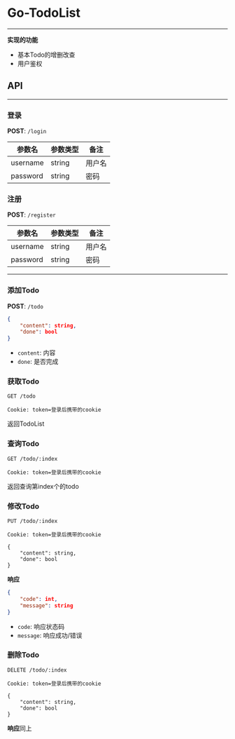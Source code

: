 # Go-TodoList

------

**实现的功能**

- 基本Todo的增删改查
- 用户鉴权

## API

------



### 登录

**POST**: `/login`

| 参数名   | 参数类型 | 备注   |
| -------- | -------- | ------ |
| username | string   | 用户名 |
| password | string   | 密码   |

### 注册

**POST**: `/register`

| 参数名   | 参数类型 | 备注   |
| -------- | -------- | ------ |
| username | string   | 用户名 |
| password | string   | 密码   |

------

### 添加Todo

**POST**: `/todo`

```json
{
    "content": string,
    "done": bool
}
```

- `content`: 内容
- `done`: 是否完成

### 获取Todo

```
GET /todo

Cookie: token=登录后携带的cookie
```

返回TodoList

### 查询Todo

```
GET /todo/:index

Cookie: token=登录后携带的cookie
```

返回查询第index个的todo

### 修改Todo

```
PUT /todo/:index

Cookie: token=登录后携带的cookie

{
    "content": string,
    "done": bool
}
```

**响应**

```json
{
	"code": int,
    "message": string
}
```

- `code`: 响应状态码
- `message`: 响应成功/错误

### 删除Todo

```
DELETE /todo/:index

Cookie: token=登录后携带的cookie

{
    "content": string,
    "done": bool
}
```

**响应**同上

